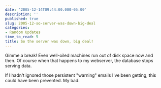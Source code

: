 ```yaml
---
date: '2005-12-14T09:44:00.000-05:00'
description: ''
published: true
slug: 2005-12-so-server-was-down-big-deal
categories:
- Random Updates
time_to_read: 5
title: So the server was down, big deal!
---
```


Gimme a break! Even well-oiled machines run out of disk space now and then. Of course when that happens to my webserver, the database stops serving data.

If I hadn't ignored those persistent "warning" emails I've been getting, this could have been prevented. My bad.
